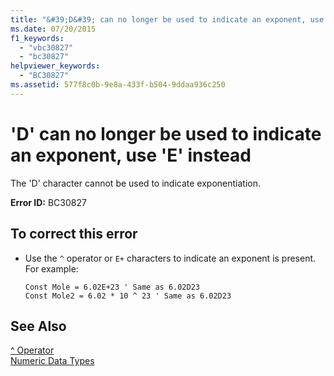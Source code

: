 ```yaml
---
title: "&#39;D&#39; can no longer be used to indicate an exponent, use &#39;E&#39; instead"
ms.date: 07/20/2015
f1_keywords: 
  - "vbc30827"
  - "bc30827"
helpviewer_keywords: 
  - "BC30827"
ms.assetid: 577f8c0b-9e8a-433f-b504-9ddaa936c250
---
```

# &#39;D&#39; can no longer be used to indicate an exponent, use &#39;E&#39; instead
The 'D' character cannot be used to indicate exponentiation.  
  
 **Error ID:** BC30827  
  
## To correct this error  
  
- Use the `^` operator or `E+` characters to indicate an exponent is present. For example:  
  
  ```  
  Const Mole = 6.02E+23 ' Same as 6.02D23  
  Const Mole2 = 6.02 * 10 ^ 23 ' Same as 6.02D23  
  ```  
  
## See Also  
 [^ Operator](../../visual-basic/language-reference/operators/exponentiation-operator.md)  
 [Numeric Data Types](../../visual-basic/programming-guide/language-features/data-types/numeric-data-types.md)
